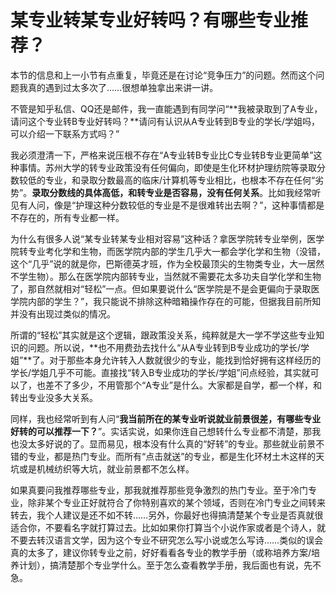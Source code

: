 # 某专业转某专业好转吗？有哪些专业推荐？

本节的信息和上一小节有点重复，毕竟还是在讨论“竞争压力”的问题。然而这个问题我真的遇到过太多次了……很想单独拿出来讲一讲。

不管是知乎私信、QQ还是邮件，我一直能遇到有同学问“**我被录取到了A专业，请问这个专业转B专业好转吗？**请问有认识从A专业转到B专业的学长/学姐吗，可以介绍一下联系方式吗？”

我必须澄清一下，严格来说压根不存在“A专业转B专业比C专业转B专业更简单”这种事情。苏州大学的转专业政策没有任何偏向，即使是生化环材护理纺院等录取分数较低的专业，和录取分数最高的临床/计算机等专业相比，也根本不存在任何“劣势”。**录取分数线的具体高低，和转专业是否容易，没有任何关系**。比如我经常听见有人问，像是“护理这种分数较低的专业是不是很难转出去啊？”，这种事情都是不存在的，所有专业都一样。

为什么有很多人说“某专业转某专业相对容易”这种话？拿医学院转专业举例，医学院转专业考化学和生物，而医学院内部的学生几乎大一都会学化学和生物（没错，这个“几乎”说的就是你，巴斯德英才班，作为全校最顶尖的生物类专业，大一居然不学生物）。那么在医学院内部转专业，当然就不需要花太多功夫自学化学和生物了，那自然就相对“轻松”一点。但如果要说什么“医学院是不是会更偏向于录取医学院内部的学生？”，我只能说不排除这种暗箱操作存在的可能，但据我目前所知并没有出现过类似的情况。

所谓的“轻松”其实就是这个逻辑，跟政策没关系，纯粹就是大一学不学这些专业知识的问题。所以说，**也不用费劲去找什么“从A专业转到B专业成功的学长/学姐”**了。对于那些本身允许转入人数就很少的专业，能找到恰好拥有这样经历的学长/学姐几乎不可能。直接找“转入B专业成功的学长/学姐”问点经验，其实就可以了，也差不了多少，不用管那个“A专业”是什么。大家都是自学，都一个样，和转出专业没多大关系。

同样，我也经常听到有人问“**我当前所在的某专业听说就业前景很差，有哪些专业好转的可以推荐一下？**”。实话实说，如果你连自己想转什么专业都不清楚，那我也没太多好说的了。显而易见，根本没有什么真的“好转”的专业。那些就业前景不错的专业，都是热门专业。而所有“点击就送”的专业，都是生化环材土木这样的天坑或是机械纺织等大坑，就业前景都不怎么样。

如果真要问我推荐哪些专业，那我就推荐那些竞争激烈的热门专业。至于冷门专业，除非某个专业正好就符合了你特别喜欢的某个领域，否则在冷门专业之间转来转去，我个人建议是还不如不转……另外，你最好也得搞清楚某个专业是否真就很适合你，不要看名字就打算过去。比如如果你打算当个小说作家或者是个诗人，就不要去转汉语言文学，因为这个专业不研究怎么写小说或怎么写诗……类似的误会真的太多了，建议你转专业之前，好好看看各专业的教学手册（或称培养方案/培养计划），搞清楚那个专业学什么。至于怎么查看教学手册，我后面也有说，先不急。